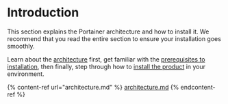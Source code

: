 # Introduction

This section explains the Portainer architecture and how to install it. We recommend that you read the entire section to ensure your installation goes smoothly.

Learn about the [architecture](architecture.md) first, get familiar with the [prerequisites to installation](requirements-and-prerequisites.md), then finally, step through how to [install the product](install/) in your environment.

{% content-ref url="architecture.md" %}
[architecture.md](architecture.md)
{% endcontent-ref %}



